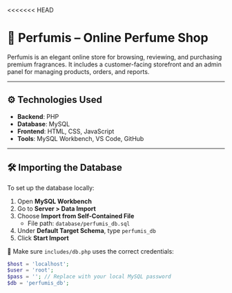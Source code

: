 <<<<<<< HEAD
# 🌸 Perfumis – Online Perfume Shop

Perfumis is an elegant online store for browsing, reviewing, and purchasing premium fragrances. It includes a customer-facing storefront and an admin panel for managing products, orders, and reports.

---

## ⚙️ Technologies Used

- **Backend**: PHP
- **Database**: MySQL
- **Frontend**: HTML, CSS, JavaScript
- **Tools**: MySQL Workbench, VS Code, GitHub

---

## 🛠 Importing the Database

To set up the database locally:

1. Open **MySQL Workbench**
2. Go to **Server > Data Import**
3. Choose **Import from Self-Contained File**
   - File path: `database/perfumis_db.sql`
4. Under **Default Target Schema**, type `perfumis_db`
5. Click **Start Import**

📌 Make sure `includes/db.php` uses the correct credentials:

```php
$host = 'localhost';
$user = 'root';
$pass = ''; // Replace with your local MySQL password
$db = 'perfumis_db';
